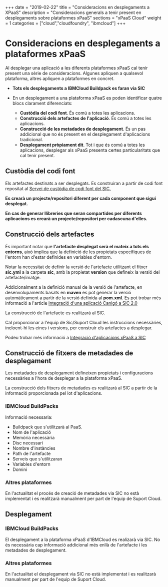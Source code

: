 +++
date        = "2019-02-22"
title       = "Consideracions en desplegaments a XPaaS"
description = "Consideracions generals a tenir present en desplegaments sobre plataformes xPaaS"
sections    = "xPaaS Cloud"
weight      = 1
categories  = ["cloud","cloudfoundry", "ibmcloud"]
+++

# Consideracions en desplegaments a plataformes xPaaS

Al desplegar una aplicació a les diferents plataformes xPaaS cal tenir present una sèrie de consideracions.
Algunes apliquen a qualsevol plataforma, altres apliquen a plataformes en concret.

- **Tots els desplegaments a IBMCloud Buildpack es faran via SIC**
- En un desplegament a una plataforma xPaaS es poden identificar quatre blocs clarament diferenciats:

  - **Custòdia del codi font**. És comú a totes les aplicacions.
  - **Construcció dels artefactes de l'aplicació**. És comú a totes les aplicacions.
  - **Construcció de les metadades de desplegament**. És un pas addicional que no és present en el desplegament d'aplicacions tradicional.
  - **Desplegament pròpiament dit**. Tot i que és comú a totes les aplicacions, desplegar als xPaaS presenta certes particularitats que cal tenir present.

## Custòdia del codi font

Els artefactes destinats a ser desplegats. Es construiran a partir de codi font repositat al [Servei de custòdia de codi font del SIC.](https://canigo.ctti.gencat.cat/sic-serveis/scm/)

**Es crearà un projecte/repositori diferent per cada component que sigui desplegat.**

**En cas de generar llibreries que seran compartides per diferents aplicacions es crearà un projecte/repositori per cadascuna d'elles.**

## Construcció dels artefactes

És important notar que **l'artefacte desplegat serà el mateix a tots els entorns**, això implica que la definició de les propietats específiques de l'entorn han d'estar definides en variables d'entorn.

Notar la necessitat de definir la versió de l'artefacte utilitzant el fitxer **sic.yml** a la carpeta **sic**, amb la propietat **version** que defineix la versió del artefacte/imatge.

Addicionalment a la definició manual de la versió de l'artefacte, en desenvolupaments basats en **maven** es pot generar la versió automàticament a partir de la versió definida al **pom.xml**. Es pot trobar més informació a l'article [Integració d'una aplicació Canigó a SIC 2.0](https://canigo.ctti.gencat.cat/howtos/2017-12-howto-integracio_canigo_sic/)

La construcció de l'artefacte es realitzarà al SIC.

Cal proporcionar a l'equip de Sic/Suport Cloud les instruccions necessàries, incloent-hi les eines i versions, per construir els artefactes a desplegar.

Podeu trobar més informació a [Integració d'aplicacions xPaaS a SIC](https://canigo.ctti.gencat.cat/draft/cloud-xpaas/integracio-xpaas-sic/)

## Construcció de fitxers de metadades de desplegament

Les metadades de desplegament defineixen propietats i configuracions necessàries a l'hora de desplegar a la plataforma xPaaS.

La construcció dels fitxers de metadades es realitzarà al SIC a partir de la informació proporcionada pel lot d'aplicacions.

### IBMCloud BuildPacks

Informació necessaria:

- Buildpack que s'utilitzarà al PaaS.
- Nom de l'aplicació
- Memòria necessària
- Disc necessari
- Nombre d'instàncies
- Path de l'artefacte
- Serveis que s'utilitzaran
- Variables d'entorn
- Domini

### Altres plataformes

En l'actualitat el procés de creació de metadades via SIC no està implementat i es realitzarà manualment per part de l'equip de Suport Cloud.

## Desplegament

### IBMCloud BuildPacks

El desplegament a la plataforma xPaaS d'IBMCloud es realizarà via SIC.
No és necessària cap informació addicional més enllà de l'artefacte i les metadades de desplegament.

### Altres plataformes

En l'actualitat el desplegament via SIC no està implementat i es realitzarà manualment per part de l'equip de Suport Cloud.
